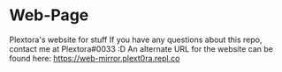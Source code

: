 # Web-Page
Plextora's website for stuff
If you have any questions about this repo, contact me at Plextora#0033 :D An alternate URL for the website can be found here: https://web-mirror.plext0ra.repl.co